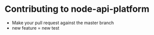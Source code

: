 # Contributing to node-api-platform

- Make your pull request against the master branch
- new feature = new test